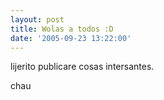 ```yaml
---
layout: post
title: Wolas a todos :D
date: '2005-09-23 13:22:00'
---
```



lijerito publicare cosas intersantes.

chau


